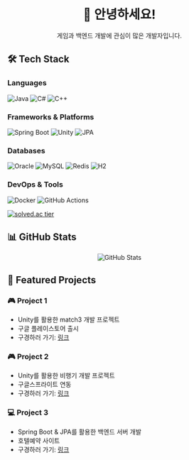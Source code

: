 <div align="center">
  <h1>👋 안녕하세요!</h1>
  <p>게임과 백엔드 개발에 관심이 많은 개발자입니다.</p>
</div>

<h2>🛠 Tech Stack</h2>

<h3>Languages</h3>
<p>
  <img src="https://img.shields.io/badge/Java-ED8B00?style=for-the-badge&logo=openjdk&logoColor=white" alt="Java"/>
  <img src="https://img.shields.io/badge/C%23-239120?style=for-the-badge&logo=c-sharp&logoColor=white" alt="C#"/>
  <img src="https://img.shields.io/badge/C%2B%2B-00599C?style=for-the-badge&logo=c%2B%2B&logoColor=white" alt="C++"/>
</p>

<h3>Frameworks & Platforms</h3>
<p>
  <img src="https://img.shields.io/badge/Spring_Boot-F2F4F9?style=for-the-badge&logo=spring-boot" alt="Spring Boot"/>
  <img src="https://img.shields.io/badge/Unity-100000?style=for-the-badge&logo=unity&logoColor=white" alt="Unity"/>
  <img src="https://img.shields.io/badge/JPA-6DB33F?style=for-the-badge&logoColor=white" alt="JPA"/>
</p>

<h3>Databases</h3>
<p>
  <img src="https://img.shields.io/badge/Oracle-F80000?style=for-the-badge&logo=oracle&logoColor=white" alt="Oracle"/>
  <img src="https://img.shields.io/badge/MySQL-005C84?style=for-the-badge&logo=mysql&logoColor=white" alt="MySQL"/>
  <img src="https://img.shields.io/badge/Redis-DC382D?style=for-the-badge&logo=redis&logoColor=white" alt="Redis"/>
  <img src="https://img.shields.io/badge/H2-00457C?style=for-the-badge&logoColor=white" alt="H2"/>
</p>

<h3>DevOps & Tools</h3>
<p>
  <img src="https://img.shields.io/badge/Docker-2CA5E0?style=for-the-badge&logo=docker&logoColor=white" alt="Docker"/>
  <img src="https://img.shields.io/badge/GitHub_Actions-2088FF?style=for-the-badge&logo=github-actions&logoColor=white" alt="GitHub Actions"/>
</p>

 <a href="https://solved.ac/yhj216">
    <img src="http://mazassumnida.wtf/api/v2/generate_badge?boj=yhj216" alt="solved.ac tier"/>
  </a>

<h2>📊 GitHub Stats</h2>

<div align="center">
  <img src="https://github-readme-stats.vercel.app/api?username=MarkZiRo&show_icons=true&theme=radical" alt="GitHub Stats"/>
</div>

<h2>🌟 Featured Projects</h2>

<h3>🎮 Project 1</h3>
<ul>
  <li>Unity를 활용한 match3 개발 프로젝트</li>
  <li> 구글 플레이스토어 출시 </li>
  <li>구경하러 가기: <a href="https://www.youtube.com/watch?v=oTPj9XLlbyM">링크</a></li>
</ul>

<h3>🎮 Project 2</h3>
<ul>
  <li>Unity를 활용한 비행기 개발 프로젝트</li>
  <li> 구글스프라이트 연동 </li>
  <li>구경하러 가기: <a href="https://blog.naver.com/PostView.naver?blogId=dbsgmlwns55&logNo=223207931648&parentCategoryNo=&categoryNo=&viewDate=&isShowPopularPosts=false&from=postView">링크</a></li>
</ul>


<h3>💻 Project 3</h3>
<ul>
  <li>Spring Boot & JPA를 활용한 백엔드 서버 개발</li>
  <li> 호텔예약 사이트</li>
  <li>구경하러 가기: <a href="https://github.com/MarkZiRo/hotel">링크</a></li>
</ul>


